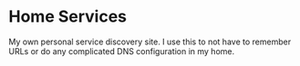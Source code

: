 # Home Services

My own personal service discovery site. I use this to not have to remember URLs or do
any complicated DNS configuration in my home.
